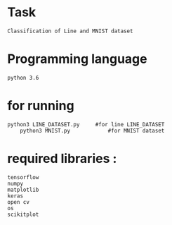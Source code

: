 
# Task

	Classification of Line and MNIST dataset
	
# Programming language
	python 3.6

# for running 
	python3 LINE_DATASET.py     #for line LINE_DATASET
    	python3 MNIST.py            #for MNIST dataset
	
# required libraries :

	tensorflow
	numpy
	matplotlib
	keras
	open cv
	os
	scikitplot








